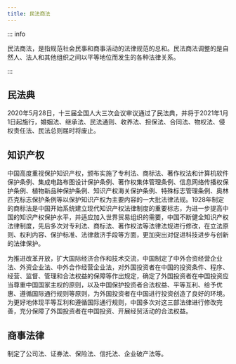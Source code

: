 ```yaml
---
title: 民法商法
---
```


::: info

民法商法，是指规范社会民事和商事活动的法律规范的总和。民法商法调整的是自然人、法人和其他组织之间以平等地位而发生的各种法律关系。

:::

## 民法典

2020年5月28日，十三届全国人大三次会议审议通过了民法典，并将于2021年1月1日起施行，婚姻法、继承法、民法通则、收养法、担保法、合同法、物权法、侵权责任法、民法总则届时将废止。

## 知识产权

中国高度重视保护知识产权，颁布实施了专利法、商标法、著作权法和计算机软件保护条例、集成电路布图设计保护条例、著作权集体管理条例、信息网络传播权保护条例、植物新品种保护条例、知识产权海关保护条例、特殊标志管理条例、奥林匹克标志保护条例等以保护知识产权为主要内容的一大批法律法规。1928年制定的商标法是中国开始系统建立现代知识产权法律制度的重要标志，为进一步提高中国的知识产权保护水平，并适应加入世界贸易组织的需要，中国不断健全知识产权法律制度，先后多次对专利法、商标法、著作权法等法律法规进行修改，在立法原则、权利内容、保护标准、法律救济手段等方面，更加突出对促进科技进步与创新的法律保护。

为推进改革开放，扩大国际经济合作和技术交流，中国制定了中外合资经营企业法、外资企业法、中外合作经营企业法，对外国投资者在中国的投资条件、程序、经营、监督、管理和合法权益的保障等作出规定，确定了外国投资者在中国投资应当尊重中国国家主权的原则，以及中国保护投资者合法权益、平等互利、给予优惠、遵循国际通行规则等原则，为外国投资者在中国进行投资创造了良好的环境。为更好地体现平等互利和遵循国际通行规则，中国多次对这三部法律进行修改完善，充分保障了外国投资者在中国投资、开展经贸活动的合法权益。

## 商事法律

制定了公司法、证券法、保险法、信托法、企业破产法等。